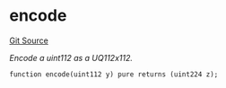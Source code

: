 # encode
[Git Source](https://github.com/z0r0z/ZAMM/blob/c21fc3c66faff16115f1a70cca4055641603c62b/src/utils/Math.sol)

*Encode a uint112 as a UQ112x112.*


```solidity
function encode(uint112 y) pure returns (uint224 z);
```

